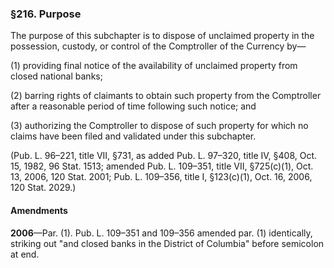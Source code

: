 ### §216. Purpose ###

The purpose of this subchapter is to dispose of unclaimed property in the possession, custody, or control of the Comptroller of the Currency by—

(1) providing final notice of the availability of unclaimed property from closed national banks;

(2) barring rights of claimants to obtain such property from the Comptroller after a reasonable period of time following such notice; and

(3) authorizing the Comptroller to dispose of such property for which no claims have been filed and validated under this subchapter.

(Pub. L. 96–221, title VII, §731, as added Pub. L. 97–320, title IV, §408, Oct. 15, 1982, 96 Stat. 1513; amended Pub. L. 109–351, title VII, §725(c)(1), Oct. 13, 2006, 120 Stat. 2001; Pub. L. 109–356, title I, §123(c)(1), Oct. 16, 2006, 120 Stat. 2029.)

#### Amendments ####

**2006**—Par. (1). Pub. L. 109–351 and 109–356 amended par. (1) identically, striking out "and closed banks in the District of Columbia" before semicolon at end.